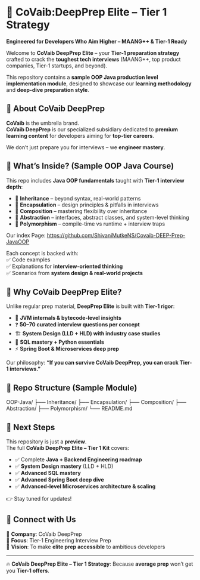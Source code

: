 
# 🚀 CoVaib:DeepPrep Elite – Tier 1 Strategy  
**Engineered for Developers Who Aim Higher – MAANG++ & Tier-1 Ready**  

Welcome to **CoVaib DeepPrep Elite** – your **Tier-1 preparation strategy** crafted to crack the **toughest tech interviews** (MAANG++, top product companies, Tier-1 startups, and beyond).  

This repository contains a **sample OOP Java production level implementation module**, designed to showcase our **learning methodology** and **deep-dive preparation style**.  


## 📌 About CoVaib DeepPrep  
**CoVaib** is the umbrella brand.  
**CoVaib DeepPrep** is our specialized subsidiary dedicated to **premium learning content** for developers aiming for **top-tier careers**.  

We don’t just prepare you for interviews – we **engineer mastery**.  


## 🎯 What’s Inside? (Sample OOP Java Course)  
This repo includes **Java OOP fundamentals** taught with **Tier-1 interview depth**:  

- 🔹 **Inheritance** – beyond syntax, real-world patterns  
- 🔹 **Encapsulation** – design principles & pitfalls in interviews  
- 🔹 **Composition** – mastering flexibility over inheritance  
- 🔹 **Abstraction** – interfaces, abstract classes, and system-level thinking  
- 🔹 **Polymorphism** – compile-time vs runtime + interview traps

Our index Page: https://github.com/ShivaniMutkeNS/Covaib-DEEP-Prep-JavaOOP

Each concept is backed with:  
✅ Code examples  
✅ Explanations for **interview-oriented thinking**  
✅ Scenarios from **system design & real-world projects**  


## 📘 Why CoVaib DeepPrep Elite?  
Unlike regular prep material, **DeepPrep Elite** is built with **Tier-1 rigor**:  

- 🧠 **JVM internals & bytecode-level insights**  
- ❓ **50–70 curated interview questions per concept**  
- 🏗️ **System Design (LLD + HLD) with industry case studies**  
- 💾 **SQL mastery + Python essentials**  
- ⚡ **Spring Boot & Microservices deep prep**  

Our philosophy: **“If you can survive CoVaib DeepPrep, you can crack Tier-1 interviews.”**  


## 📂 Repo Structure (Sample Module)  
OOP-Java/
├── Inheritance/
├── Encapsulation/
├── Composition/
├── Abstraction/
├── Polymorphism/
└── README.md


## 🚀 Next Steps  
This repository is just a **preview**.  
The full **CoVaib DeepPrep Elite – Tier 1 Kit** covers:  

- ✅ Complete **Java + Backend Engineering roadmap**  
- ✅ **System Design mastery** (LLD + HLD)  
- ✅ **Advanced SQL mastery**  
- ✅ **Advanced Spring Boot deep dive**  
- ✅ **Advanced-level Microservices architecture & scaling**  

👉 Stay tuned for updates!  


## 🤝 Connect with Us  
📌 **Company**: CoVaib DeepPrep  
📌 **Focus**: Tier-1 Engineering Interview Prep  
📌 **Vision**: To make **elite prep accessible** to ambitious developers  

---

🔥 **CoVaib DeepPrep Elite – Tier 1 Strategy**: Because **average prep** won’t get you **Tier-1 offers**.  

